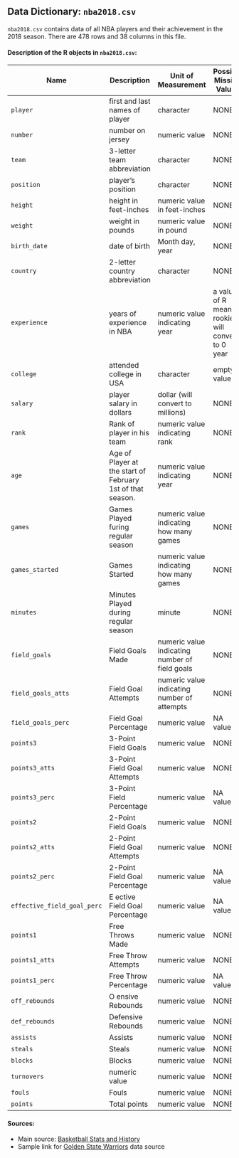 ## Data Dictionary: `nba2018.csv`

`nba2018.csv` contains data of all NBA players and their achievement in the 2018 season. There are 478 rows and 38 columns in this file.  

#### Description of the R objects in `nba2018.csv`:
| Name      | Description | Unit of Measurement | Possible Missing Values
|-----------|-------------|---------------------|------------------------
|`player`| first and last names of player | character | NONE
|`number`| number on jersey | numeric value |   NONE
|`team` | 3-letter team abbreviation | character  |   NONE
|`position`| player’s position | character  | NONE
|`height`| height in feet-inches | numeric value in feet-inches | NONE
|`weight`| weight in pounds |numeric value in pound| NONE
|`birth_date`| date of birth | Month day, year | NONE
|`country`| 2-letter country abbreviation | character   | NONE   |
|`experience`| years of experience in NBA | numeric value indicating year | a value of R means rookie, will convert to 0 year
|`college`| attended college in USA | character  | empty value
|`salary`| player salary in dollars | dollar (will convert to millions) | NONE
|`rank`| Rank of player in his team | numeric value indicating rank | NONE
|`age`| Age of Player at the start of February 1st of that season. | numeric value indicating year | NONE
|`games`| Games Played furing regular season | numeric value indicating how many games | NONE
|`games_started`| Games Started | numeric value indicating how many games  | NONE
|`minutes`| Minutes Played during regular season | minute | NONE
|`field_goals`| Field Goals Made | numeric value indicating number of field goals| NONE
|`field_goals_atts`| Field Goal Attempts | numeric value indicating number of attempts | NONE
|`field_goals_perc`| Field Goal Percentage | numeric value | NA value
|`points3`| 3-Point Field Goals | numeric value | NONE
|`points3_atts`| 3-Point Field Goal Attempts | numeric value | NONE
|`points3_perc`| 3-Point Field Percentage | numeric value | NA value
|`points2`| 2-Point Field Goals | numeric value | NONE
|`points2_atts`| 2-Point Field Goal Attempts | numeric value | NONE
|`points2_perc`| 2-Point Field Goal Percentage | numeric value | NA value
|`effective_field_goal_perc`| E ective Field Goal Percentage | numeric value | NA value
|`points1`| Free Throws Made | numeric value | NONE
|`points1_atts`| Free Throw Attempts | numeric value | NONE
|`points1_perc`| Free Throw Percentage | numeric value | NA value
|`off_rebounds`| O ensive Rebounds | numeric value | NONE
|`def_rebounds`| Defensive Rebounds | numeric value | NONE
|`assists`| Assists | numeric value | NONE
|`steals`| Steals | numeric value | NONE
|`blocks`| Blocks |numeric value |NONE
|`turnovers`| numeric value | numeric value | NONE
|`fouls`| Fouls | numeric value |NONE
|`points`| Total points| numeric value |NONE

#### Sources:

- Main source: [Basketball Stats and History](https://www.basketball-reference.com)
- Sample link for [Golden State Warriors](https://www.basketball-reference.com/teams/GSW/2018.html) data source
